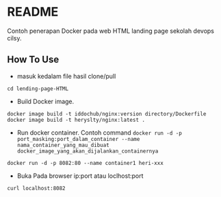 # README
Contoh penerapan Docker pada web HTML landing page sekolah devops cilsy.


## How To Use
* masuk kedalam file hasil clone/pull
```
cd lending-page-HTML
```
* Build Docker image.
```
docker image build -t iddochub/nginx:version directory/Dockerfile
docker image build -t heryslty/nginx:latest .
```
* Run docker container.
Contoh command `docker run -d -p port_masking:port_dalam_container --name nama_container_yang_mau_dibuat docker_image_yang_akan_dijalankan_containernya`
```
docker run -d -p 8082:80 --name container1 heri-xxx
```
* Buka Pada browser ip:port atau loclhost:port
```
curl localhost:8082
```
